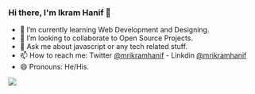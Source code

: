 ### Hi there, I'm Ikram Hanif 👋

- 🌱 I’m currently learning Web Development and Designing.
- 👯 I’m looking to collaborate to Open Source Projects.
- 💬 Ask me about javascript or any tech related stuff.
- 📫 How to reach me: Twitter [@mrikramhanif](https://twitter.com/mrikramhanif) - Linkdin [@mrikramhanif](https://www.linkedin.com/in/mrikramhanif/)
- 😄 Pronouns: He/His.
 <img src = "https://github-readme-stats.vercel.app/api?username=mrikramhanif&&show_icons=true&title_color=000000&icon_color=bb2acf&text_color=000000&bg_color=ECFF33">
